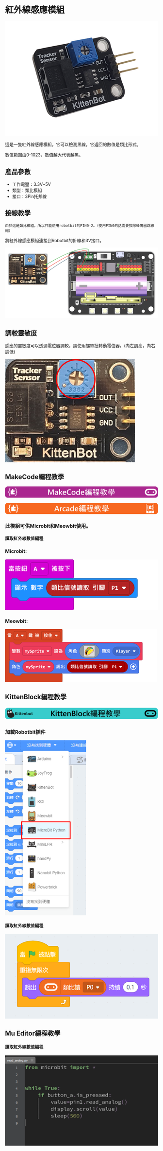# 紅外線感應模組

![](./images/infrared1.png)

這是一隻紅外線感應模組，它可以檢測黑線，它返回的數值是類比形式。

數值範圍由0-1023，數值越大代表越黑。

## 產品參數

- 工作電壓：3.3V~5V
- 類型：類比模組
- 接口：3Pin托邦線

## 接線教學

    由於這是類比模組，所以只能使用robotbit的PIN0-2。（使用PIN0的話需要拔除蜂鳴器跳線帽）
    
將紅外線感應模組連接到Robotbit的針線和3V接口。

![](./images/infrared_wire.png)

## 調較靈敏度

感應的靈敏度可以透過電位器調較，請使用螺絲批轉動電位器。(向左調高，向右調低)

![](./images/infrared2.png)

## MakeCode編程教學

![](./PWmodules/images/mcbanner.png)

![](../meowbit/images/acbanner.png)

### 此模組可供Microbit和Meowbit使用。

#### 讀取紅外線數值編程

### Microbit:

![](./images/poten_code.png)

### Meowbit:

![](./images/poten_codeMeow.png)

## KittenBlock編程教學

![](./PWmodules/images/kbbanner.png)

### 加載Robotbit插件

![](./images/addRB.png)

#### 讀取紅外線數值編程

![](./images/poten_codekb.png)

## Mu Editor編程教學

#### 讀取紅外線數值編程

![](./images/poten_codemu.png)